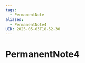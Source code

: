 ```yaml
---
tags:
  - PermanentNote
aliases:
  - PermanentNote4
UID: 2025-05-03T18-52-30
---
```


# PermanentNote4